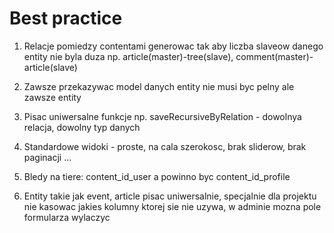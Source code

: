 Best practice
=============

1. Relacje pomiedzy contentami generowac tak aby liczba slaveow danego entity nie byla duza
   np. article(master)-tree(slave), comment(master)-article(slave)
   
2. Zawsze przekazywac model danych entity nie musi byc pelny ale zawsze entity

3. Pisac uniwersalne funkcje np. saveRecursiveByRelation - dowolnya relacja, dowolny typ danych

4. Standardowe widoki - proste, na cala szerokosc, brak sliderow, brak paginacji ...

5. Bledy na tiere: content_id_user a powinno byc content_id_profile

6. Entity takie jak event, article pisac uniwersalnie, specjalnie dla projektu nie kasowac jakies kolumny ktorej sie nie uzywa, w adminie mozna pole formularza wylaczyc